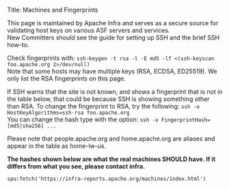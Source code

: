 Title: Machines and Fingerprints

This page is maintained by Apache Infra and serves as a secure source for validating host keys on various ASF servers and services. <br/>
New Committers should see the guide for setting up SSH and the brief SSH how-to.

Check fingerprints with: `ssh-keygen -t rsa -l -E md5 -lf <(ssh-keyscan foo.apache.org 2>/dev/null)` <br/>
Note that some hosts may have multiple keys (RSA, ECDSA, ED25519). We only list the RSA fingerprints on this page.

If SSH warns that the site is not known, and shows a fingerprint that is not in the table below, that could be because SSH is showing something other than RSA. To change the fingerprint to RSA, try the following: `ssh -o HostKeyAlgorithms=ssh-rsa foo.apache.org` <br/>
You can change the hash type with the option: `ssh -o FingerprintHash=[md5|sha256] ... `

Please note that people.apache.org and home.apache.org are aliases and appear in the table as home-lw-us.

**The hashes shown below are what the real machines SHOULD have. If it differs from what you see, please contact infra.**


`spu:fetch('https://infra-reports.apache.org/machines/index.html')`


